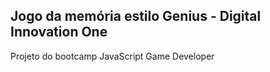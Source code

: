 ## Jogo da memória estilo Genius - Digital Innovation One

Projeto do bootcamp JavaScript Game Developer